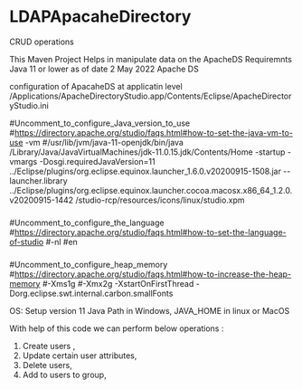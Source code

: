# LDAPApacaheDirectory
CRUD operations

This Maven Project Helps in manipulate data on the ApacheDS 
Requiremnts 
Java 11 or lower as of date 2 May 2022
Apache DS

configuration of ApacaheDS at applicatin level /Applications/ApacheDirectoryStudio.app/Contents/Eclipse/ApacheDirectoryStudio.ini

#Uncomment_to_configure_Java_version_to_use
#https://directory.apache.org/studio/faqs.html#how-to-set-the-java-vm-to-use
-vm
#/usr/lib/jvm/java-11-openjdk/bin/java
/Library/Java/JavaVirtualMachines/jdk-11.0.15.jdk/Contents/Home
-startup
-vmargs
 -Dosgi.requiredJavaVersion=11
../Eclipse/plugins/org.eclipse.equinox.launcher_1.6.0.v20200915-1508.jar
--launcher.library
../Eclipse/plugins/org.eclipse.equinox.launcher.cocoa.macosx.x86_64_1.2.0.v20200915-1442
/studio-rcp/resources/icons/linux/studio.xpm

###
#Uncomment_to_configure_the_language
#https://directory.apache.org/studio/faqs.html#how-to-set-the-language-of-studio
#-nl
#en

###
#Uncomment_to_configure_heap_memory
#https://directory.apache.org/studio/faqs.html#how-to-increase-the-heap-memory
#-Xms1g
#-Xmx2g
-XstartOnFirstThread
-Dorg.eclipse.swt.internal.carbon.smallFonts


OS: Setup version 11 Java Path in Windows, JAVA_HOME in linux or MacOS




With help of this code we can perform below operations : 
  1. Create users , 
  2. Update certain user attributes, 
  3. Delete users, 
  4. Add to users to group,
